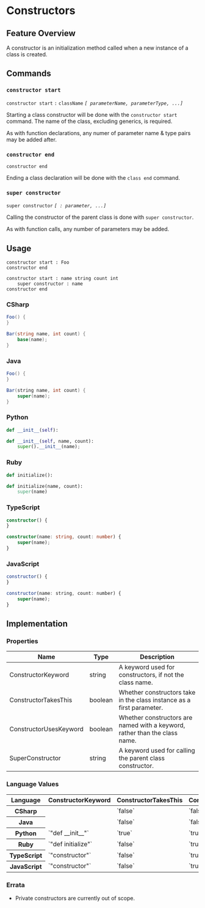 # Constructors

## Feature Overview

A constructor is an initialization method called when a new instance of a class is created.

## Commands

### `constructor start`

`constructor start` `:` `className` *`[ parameterName, parameterType, ...]`*

Starting a class constructor will be done with the `constructor start` command. The name of the class, excluding generics, is required.

As with function declarations, any numer of parameter name & type pairs may be added after.

### `constructor end`

`constructor end`

Ending a class declaration will be done with the `class end` command.

### `super constructor`

`super constructor` *`[ : parameter, ...]`*

Calling the constructor of the parent class is done with `super constructor`.

As with function calls, any number of parameters may be added.


## Usage

```
constructor start : Foo
constructor end

constructor start : name string count int
    super constructor : name
constructor end
```

### CSharp

```csharp
Foo() {
}

Bar(string name, int count) {
    base(name);
}
```

### Java

```java
Foo() {
}

Bar(string name, int count) {
    super(name);
}
```

### Python

```python
def __init__(self):

def __init__(self, name, count):
    super().__init__(name);
```

### Ruby

```ruby
def initialize():

def initialize(name, count):
    super(name)

```

### TypeScript

```typescript
constructor() {
}

constructor(name: string, count: number) {
    super(name);
}
```

### JavaScript

```javascript
constructor() {
}

constructor(name: string, count: number) {
    super(name);
}
```


## Implementation

### Properties

<table>
    <thead>
        <th>Name</th>
        <th>Type</th>
        <th>Description</th>
    </thead>
    <tbody>
        <tr>
            <td>ConstructorKeyword</td>
            <td>string</td>
            <td>A keyword used for constructors, if not the class name.</td>
        </tr>
        <tr>
            <td>ConstructorTakesThis</td>
            <td>boolean</td>
            <td>Whether constructors take in the class instance as a first parameter.</td>
        </tr>
        <tr>
            <td>ConstructorUsesKeyword</td>
            <td>boolean</td>
            <td>Whether constructors are named with a keyword, rather than the class name.</td>
        </tr>
        <tr>
            <td>SuperConstructor</td>
            <td>string</td>
            <td>A keyword used for calling the parent class constructor.</td>
        </tr>
    </tbody>
</table>

### Language Values

<table>
    <thead>
        <th>Language</th>
        <th>ConstructorKeyword</th>
        <th>ConstructorTakesThis</th>
        <th>ConstructorUsesKeyword</th>
        <th>SuperConstructor</th>
    </thead>
    <tbody>
        <tr>
            <th>CSharp</th>
            <th></th>
            <td>`false`</td>
            <td>`false`</td>
            <td>`"base"`</td>
        </tr>
        <tr>
            <th>Java</th>
            <td></td>
            <td>`false`</td>
            <td>`false`</td>
            <td>`"super"`</td>
        </tr>
        <tr>
            <th>Python</th>
            <td>`"def __init__"`</td>
            <td>`true`</td>
            <td>`true`</td>
            <td>`"super().__init__"`</td>
        </tr>
        <tr>
            <th>Ruby</th>
            <td>`"def initialize"`</td>
            <td>`false`</td>
            <td>`true`</td>
            <td>`"super"`</td>
        </tr>
        <tr>
            <th>TypeScript</th>
            <td>`"constructor"`</td>
            <td>`false`</td>
            <td>`true`</td>
            <td>`"super"`</td>
        </tr>
        <tr>
            <th>JavaScript</th>
            <td>`"constructor"`</td>
            <td>`false`</td>
            <td>`true`</td>
            <td>`"super"`</td>
        </tr>
    </tbody>
</table>

### Errata

* Private constructors are currently out of scope.
